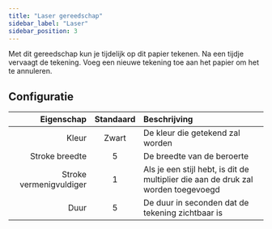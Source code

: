 ```yaml
---
title: "Laser gereedschap"
sidebar_label: "Laser"
sidebar_position: 3
---
```



Met dit gereedschap kun je tijdelijk op dit papier tekenen. Na een tijdje vervaagt de tekening. Voeg een nieuwe tekening toe aan het papier om het te annuleren.

## Configuratie

|              Eigenschap | Standaard | Beschrijving                                                                      |
| -----------------------:|:---------:|:--------------------------------------------------------------------------------- |
|                   Kleur |   Zwart   | De kleur die getekend zal worden                                                  |
|          Stroke breedte |     5     | De breedte van de beroerte                                                        |
| Stroke vermenigvuldiger |     1     | Als je een stijl hebt, is dit de multiplier die aan de druk zal worden toegevoegd |
|                    Duur |     5     | De duur in seconden dat de tekening zichtbaar is                                  |
